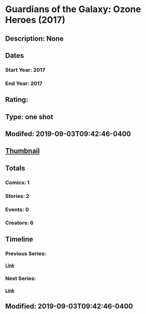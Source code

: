 # Guardians of the Galaxy: Ozone Heroes (2017)
## Description: None
## Dates
### Start Year: 2017
### End Year: 2017
## Rating: 
## Type: one shot
## Modifed: 2019-09-03T09:42:46-0400
## [Thumbnail](http://i.annihil.us/u/prod/marvel/i/mg/b/40/image_not_available.jpg)
## Totals
### Comics: 1
### Stories: 2
### Events: 0
### Creators: 6
## Timeline
### Previous Series: 
#### [Link]()
### Next Series: 
#### [Link]()
## Modified: 2019-09-03T09:42:46-0400